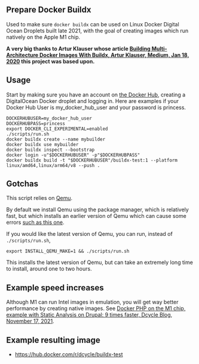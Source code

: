 Prepare Docker Buildx
-----

Used to make sure `docker buildx` can be used on Linux Docker Digital Ocean Droplets built late 2021, with the goal of creating images which run natively on the Apple M1 chip.

**A very big thanks to Artur Klauser whose article [Building Multi-Architecture Docker Images With Buildx, Artur Klauser, Medium, Jan 18, 2020](https://medium.com/@artur.klauser/building-multi-architecture-docker-images-with-buildx-27d80f7e2408) this project was based upon.**

Usage
-----

Start by making sure you have an account on [the Docker Hub](https://hub.docker.com), creating a DigitalOcean Docker droplet and logging in. Here are examples if your Docker Hub User is my_docker_hub_user and your password is princess.

    DOCKERHUBUSER=my_docker_hub_user
    DOCKERHUBPASS=princess
    export DOCKER_CLI_EXPERIMENTAL=enabled
    ./scripts/run.sh
    docker buildx create --name mybuilder
    docker buildx use mybuilder
    docker buildx inspect --bootstrap
    docker login -u"$DOCKERHUBUSER" -p"$DOCKERHUBPASS"
    docker buildx build -t "$DOCKERHUBUSER"/buildx-test:1 --platform linux/amd64,linux/arm64/v8 --push .

Gotchas
-----

This script relies on [Qemu](https://www.qemu.org).

By default we install Qemu using the package manager, which is relatively fast, but which installs an earlier version of Qemu which can cause some errors [such as this one](https://askubuntu.com/questions/1339558).

If you would like the latest version of Qemu, you can run, instead of `./scripts/run.sh`,

    export INSTALL_QEMU_MAKE=1 && ./scripts/run.sh

This installs the latest version of Qemu, but can take an extremely long time to install, around one to two hours.

Example speed increases
-----

Although M1 can run Intel images in emulation, you will get way better performance by creating native images. See [Docker PHP on the M1 chip, example with Static Analysis on Drupal: 9 times faster, Dcycle Blog, November 17, 2021](https://blog.dcycle.com/blog/2021-11-17/m1-docker-php-speed-test/).

Example resulting image
-----

* <https://hub.docker.com/r/dcycle/buildx-test>
